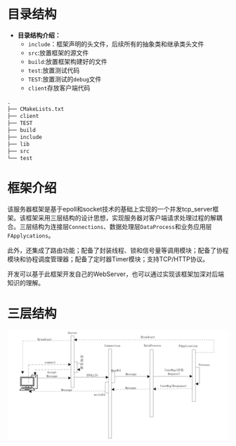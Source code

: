 # 目录结构
- **目录结构介绍：**
	- `include`：框架声明的头文件，后续所有的抽象类和继承类头文件
	- `src`:放置框架的源文件
	- `build`:放置框架构建好的文件
	- `test`:放置测试代码
	- `TEST`:放置测试的`debug`文件
	- `client`存放客户端代码
```
.
├── CMakeLists.txt
├── client
├── TEST
├── build
├── include
├── lib
├── src
└── test
```


# 框架介绍
该服务器框架是基于epoll和socket技术的基础上实现的一个并发tcp_server框架。该框架采用三层结构的设计思想，实现服务器对客户端请求处理过程的解耦合。三层结构为连接层`Connections`、数据处理层`DataProcess`和业务应用层`FApplycations`。

此外，还集成了路由功能；配备了封装线程、锁和信号量等调用模块；配备了协程模块和协程调度管理器；配备了定时器Timer模块；支持TCP/HTTP协议。

开发可以基于此框架开发自己的WebServer，也可以通过实现该框架加深对后端知识的理解。

# 三层结构


<img src="images/TrluperPro.png" width =1000>
